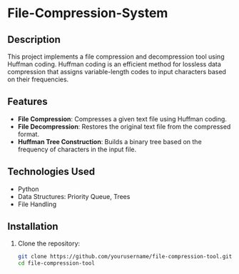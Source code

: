 # File-Compression-System

## Description
This project implements a file compression and decompression tool using Huffman coding. Huffman coding is an efficient method for lossless data compression that assigns variable-length codes to input characters based on their frequencies.

## Features
- **File Compression**: Compresses a given text file using Huffman coding.
- **File Decompression**: Restores the original text file from the compressed format.
- **Huffman Tree Construction**: Builds a binary tree based on the frequency of characters in the input file.

## Technologies Used
- Python
- Data Structures: Priority Queue, Trees
- File Handling

## Installation
1. Clone the repository:
   ```bash
   git clone https://github.com/yourusername/file-compression-tool.git
   cd file-compression-tool
